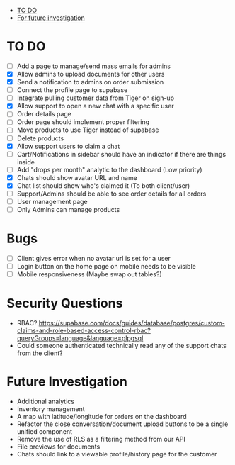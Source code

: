 <!--toc:start-->

- [TO DO](#to-do)
- [For future investigation](#for-future-investigation)
<!--toc:end-->

# TO DO

- [ ] Add a page to manage/send mass emails for admins
- [x] Allow admins to upload documents for other users
- [x] Send a notification to admins on order submission
- [ ] Connect the profile page to supabase
- [ ] Integrate pulling customer data from Tiger on sign-up
- [x] Allow support to open a new chat with a specific user
- [ ] Order details page
- [ ] Order page should implement proper filtering
- [ ] Move products to use Tiger instead of supabase
- [ ] Delete products
- [x] Allow support users to claim a chat
- [ ] Cart/Notifications in sidebar should have an indicator if there are things inside
- [ ] Add "drops per month" analytic to the dashboard (Low priority)
- [x] Chats should show avatar URL and name
- [x] Chat list should show who's claimed it (To both client/user)
- [ ] Support/Admins should be able to see order details for all orders
- [ ] User management page
- [ ] Only Admins can manage products

# Bugs

- [ ] Client gives error when no avatar url is set for a user
- [ ] Login button on the home page on mobile needs to be visible
- [ ] Mobile responsiveness (Maybe swap out tables?)

# Security Questions

- RBAC? https://supabase.com/docs/guides/database/postgres/custom-claims-and-role-based-access-control-rbac?queryGroups=language&language=plpgsql
- Could someone authenticated technically read any of the support chats from the client?

# Future Investigation

- Additional analytics
- Inventory management
- A map with latitude/longitude for orders on the dashboard
- Refactor the close conversation/document upload buttons to be a single unified component
- Remove the use of RLS as a filtering method from our API
- File previews for documents
- Chats should link to a viewable profile/history page for the customer
